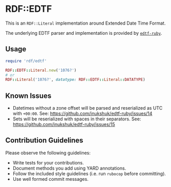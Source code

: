 RDF::EDTF
=========

This is an `RDF::Literal` implementation around Extended Date Time Format.

The underlying EDTF parser and implementation is provided by
[`edtf-ruby`](https://github.com/inukshuk/edtf-ruby/).

Usage
-----

```ruby
require 'rdf/edtf'

RDF::EDTF::Literal.new('1076?')
# or
RDF::Literal('1076?', datatype: RDF::EDTF::Literal::DATATYPE)
```

Known Issues
------------

  - Datetimes without a zone offset will be parsed and reserialized as UTC with
    `+00:00`. See: https://github.com/inukshuk/edtf-ruby/issues/14
  - Sets will be reserialized with spaces in their separators. See:
    https://github.com/inukshuk/edtf-ruby/issues/15

Contribution Guidelines
-----------------------

Please observe the following guidelines:

  - Write tests for your contributions.
  - Document methods you add using YARD annotations.
  - Follow the included style guidelines (i.e. run `rubocop` before committing).
  - Use well formed commit messages.
